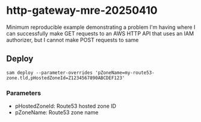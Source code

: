 # http-gateway-mre-20250410

Minimum reproducible example demonstrating a problem I'm having where I can successfully make GET requests to an AWS HTTP API that uses an IAM authorizer, but I cannot make POST requests to same

## Deploy
  

```
sam deploy --parameter-overrides 'pZoneName=my-route53-zone.tld,pHostedZoneId=Z1234567890ABCDEF123'
```

### Parameters

* pHostedZoneId: Route53 hosted zone ID
* pZoneName: Route53 zone name
